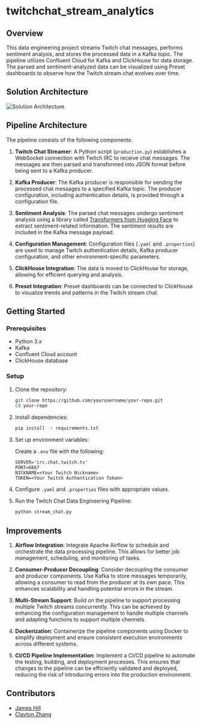 # twitchchat_stream_analytics

## Overview

This data engineering project streams Twitch chat messages, performs sentiment analysis, and stores the processed data in a Kafka topic. The pipeline utilizes Confluent Cloud for Kafka and ClickHouse for data storage. The parsed and sentiment-analyzed data can be visualized using Preset dashboards to observe how the Twitch stream chat evolves over time.

## Solution Architecture
![Solution Architecture](relative/path/to/twitch_solution_architecture.png)

## Pipeline Architecture

The pipeline consists of the following components:

1. **Twitch Chat Streamer**: A Python script (`production.py`) establishes a WebSocket connection with Twitch IRC to receive chat messages. The messages are then parsed and transformed into JSON format before being sent to a Kafka producer.

2. **Kafka Producer**: The Kafka producer is responsible for sending the processed chat messages to a specified Kafka topic. The producer configuration, including authentication details, is provided through a configuration file.

3. **Sentiment Analysis**: The parsed chat messages undergo sentiment analysis using a library called [Transformers from Hugging Face](https://huggingface.co/docs/transformers/index) to extract sentiment-related information. The sentiment results are included in the Kafka message payload.

4. **Configuration Management**: Configuration files (`.yaml` and `.properties`) are used to manage Twitch authentication details, Kafka producer configuration, and other environment-specific parameters.

5. **ClickHouse Integration**: The data is moved to ClickHouse for storage, allowing for efficient querying and analysis. 

6.  **Preset Integration**: Preset dashboards can be connected to ClickHouse to visualize trends and patterns in the Twitch stream chat.

## Getting Started

### Prerequisites

- Python 3.x
- Kafka
- Confluent Cloud account
- ClickHouse database

### Setup

1. Clone the repository:

    ```bash
    git clone https://github.com/yourusername/your-repo.git
    cd your-repo
    ```

2. Install dependencies:

    ```bash
    pip install -r requirements.txt
    ```

3. Set up environment variables:

    Create a `.env` file with the following:

    ```env
    SERVER='irc.chat.twitch.tv'
    PORT=6667
    NICKNAME=<Your Twitch Nickname>
    TOKEN=<Your Twitch Authentication Token>
    ```

4. Configure `.yaml` and `.properties` files with appropriate values.

5. Run the Twitch Chat Data Engineering Pipeline:

    ```bash
    python stream_chat.py
    ```
    
## Improvements
1. **Airflow Integration**: Integrate Apache Airflow to schedule and orchestrate the data processing pipeline. This allows for better job management, scheduling, and monitoring of tasks.

2. **Consumer-Producer Decoupling**: Consider decoupling the consumer and producer components. Use Kafka to store messages temporarily, allowing a consumer to read from the producer at its own pace. This enhances scalability and handling potential errors in the stream.

3. **Multi-Stream Support**: Build on the pipeline to support processing multiple Twitch streams concurrently. This can be achieved by enhancing the configuration management to handle multiple channels and adapting functions to support multiple chennels.

4. **Dockerization**: Containerize the pipeline components using Docker to simplify deployment and ensure consistent execution environments across different systems.

5. **CI/CD Pipeline Implementation**: Implement a CI/CD pipeline to automate the testing, building, and deployment processes. This ensures that changes to the pipeline can be efficiently validated and deployed, reducing the risk of introducing errors into the production environment.

## Contributors

- [James Hill](https://github.com/jhill00)
- [Clayton Zhang](https://github.com/notyalc)
